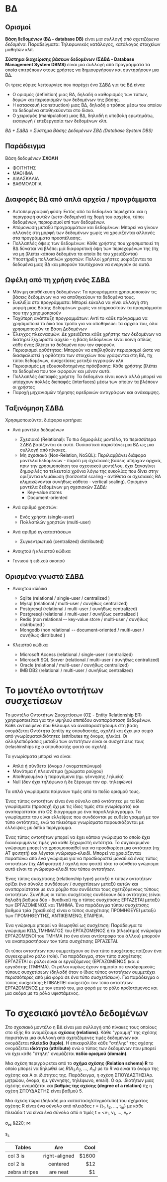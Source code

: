 # ΒΔ

## Ορισμοί

**Βάση δεδομένων (ΒΔ - database DB)** είναι *μια συλλογή από σχετιζόμενα δεδομένα*. Παραδείγματα: Τηλεφωνικός κατάλογος, κατάλογος στοιχείων μαθητών κλπ.

**Σύστημα διαχείρισης βάσεων δεδομένων (ΣΔΒΔ - Database Management System DBMS)** είναι μια συλλογή από προγράμματα τα οποία επιτρέπουν στους χρήστες να δημιουργήσουν και συντηρήσουν μια ΒΔ.

Οι τρεις κύριες λειτουργίες που παρέχει ένα ΣΔΒΔ για τις ΒΔ είναι:

- Ο ορισμός (definition) μιας ΒΔ, δηλαδή ο καθορισμός των τύπων, δομών και περιορισμών των δεδομένων της βάσης.
- Η κατασκευή (construction) μιας ΒΔ, δηλαδή ο τρόπος μέσω του οποίου τα δεδομένα αποθηκεύονται στο δίσκο.
- Ο χειρισμός (manipulation) μιας ΒΔ, δηλαδή η υποβολή ερωτημάτω, εισαγωγή / επεξεργασία των δεδομένων κλπ.

*ΒΔ + ΣΔΒΔ = Σύστημα Βάσης Δεδομένων ΣΒΔ (Database System DBS)*

## Παράδειγμα

Βάση δεδομένων **ΣΧΟΛΗ**

- ΦΟΙΤΗΤΗΣ
- ΜΑΘΗΜΑ
- ΔΙΔΑΣΚΑΛΙΑ
- ΒΑΘΜΟΛΟΓΙΑ

## Διαφορές ΒΔ από απλά αρχεία / προγράμματα

- Αυτοπεριγραφική φύση: Εκτός από τα δεδομένα περιέχεται και η περιγραφή αυτών (*μετα-δεδομένα*) πχ δομή του αρχείου, τύποι δεδομένων, περιορισμοί επί των δεδομένων.
- Απόμονωση μεταξύ προγραμμάτων και δεδομένων: Μπορεί να γίνουν αλλαγές στη μορφή των δεδομένων χωρίς να χρειάζονται αλλαγές στα προγράμματα προσπέλασης.
- Πολλαπλές όψεις των δεδομένων: Κάθε χρήστης που χρησιμοποιεί τη ΒΔ δύναται να βλέπει μιά διαφορετική όψη των περιεχομένων της (πχ να μη βλέπει κάποια δεδομένα τα οποία δε του χρειάζονται)
- Υποστήριξη πολλαπλών χρηστών: Πολλοί χρήστες μοιράζονται τα δεδομένα μιας ΒΔ και μπορούν ταυτόχρονα να ενεργούν σε αυτά.

## Ωφέλη από τη χρήση ενός ΣΔΒΔ

- Μόνιμη αποθήκευση δεδομένων: Τα προγράμματα χρησιμοποιούν τις βάσεις δεδομένων για να αποθηκεύουν τα δεδομένα τους.
- Ευελιξία στα προγράμματα: Μπορεί εύκολα να γίνει αλλαγή στη μορφή μιας Βάσης Δεδομένων χωρίς να επηρεαστούν τα προγράμματα που την χρησιμοποιούν
- Ταχύτερη ανάπτυξη προγραμμάτων: Αντί το κάθε πρόγραμμα να χρησιμοποιεί το δικό του τρόπο για να αποθηκεύει τα αρχεία του, όλα χρησιμοποιούν τη Βάση Δεδομένων
- Έλεγχος πλεονασμών: Δε χρειάζεται κάθε χρήστης των δεδομένων να διατηρεί ξεχωριστό αρχείο - η βάση δεδομένων είναι κοινή απλώς κάθε ένας βλέπει τα δεδομένα που τον αφορούν.
- Περιορισμοί ορθότητας: Μπορούν να επιβληθούν περιορισμοί ώστε να διασφαλιστεί η ορθότητα των στοιχείων που γράφονται στη ΒΔ, πχ τύποι δεδομένων, συσχετίσεις μεταξύ εγγραφών κλπ
- Περιορισμός μη εξουσιοδοτημένης πρόσβασης: Κάθε χρήστης βλέπει τα δεδομένα που τον αφορούν και μόνον αυτά.
- Πολλαπλές διεπαφές χρήστη: Τα δεδομένα είναι κοινά αλλά μπορεί να υπάρχουν πολλές διεπαφές (interfaces) μέσω των οποίον τα βλέπουν οι χρήστες
- Παροχή μηχανισμών τήρησης εφεδρικών αντιγράφων και ανάκαμψης.

## Ταξινόμηση ΣΔΒΔ

Χρησιμοποιούνται διάφορα κριτήρια:

- Ανά μοντέλο δεδομένων
  - Σχεσιακό (Relational): Το πιο δημοφιλές μοντέλο, τα περισσότερα ΣΔΒΔ βασίζονται σε αυτό. Ουσιαστικά παριστάνει μια ΒΔ ως μια συλλογή από πίνακες.
  - Μη σχεσιακό (Non-Relation, NoSQL): Περιλαμβάνει διάφορα μοντέλα δεδομένων - παρότι μη σχεσιακές βάσεις υπήρχαν αρχικά, πριν την χρησιμοποίηση του σχεσιακού μοντέλου, έχει ξαναγίνει δημοφιλές τα τελευταία χρόνια λόγω της ευκολίας που δίνει στην οριζόντια κλιμάκωση (horizontal scaling - αντίθετα οι σχεσιακές ΒΔ κλιμακώνονται συνήθως κάθετα - vertical scaling). Ορισμένα μοντέλα δεδομένων μη σχεσιακών ΣΔΒΔ:
      - Key-value stores
      - Document-oriented


- Ανά αριθμό χρηστών:
  - Ενός χρήστη (single-user)
  - Πολλαπλών χρηστών (multi-user)


- Ανά αριθμό εγκαταστάσεων
  - Συγκεντρωτικά (centralized)
distributed)


- Ανοιχτού ή κλειστού κώδικα
- Γενικού ή ειδικού σκοπού


## Ορισμένα γνωστά ΣΔΒΔ

- Ανοιχτού κώδικα
  - Sqlite (relational / single-user / centralized )
  - Mysql (relational / multi-user / συνήθως centralized)
  - Postgresql (relational / multi-user / συνήθως centralized)
  - Postgresql (relational / multi-user / συνήθως centralized )
  - Redis (non relational -- key-value store / multi-user / συνήθως distributed )
  - Mongodb (non relational -- document-oriented / multi-user / συνήθως distributed )  


- Κλειστού κώδικα
  - Microsoft Access (relational / single-user / centralized)
  - Microsoft SQL Server (relational / multi-user / συνήθως centralized)
  - Oracle (relational / multi-user / συνήθως centralized)
  - IMB DB2 (relational / multi-user / συνήθως centralized)

# Το μοντέλο οντοτήτων συσχετίσεων

Το μοντέλο Οντοτήτων Συσχετίσεων (ΟΣ - Entity Relationship ER) χρησιμοποιείται
για την υψηλού επιπέδου αναπαράσταση δεδομένων. Κάθε αντικείμενο που θέλουμε
να αναπαραστήσουμε στη βάση ονομάζεται Οντότητα (entity πχ σπουδαστής, σχολή)
και έχει μια σειρά από γνωρίσματα/ιδιότητες (attributes πχ όνομα, ηλικία). Οι
αλληλεπιδράσεις μεταξύ των οντοτήτων είναι οι συσχετίσεις τους (relashinships
  πχ ο σπουδαστής φοιτά σε σχολή).

Τα γνωρίσματα μπορεί να είναι:

- Απλά ή σύνθετα (όνομα / ονοματεπώνυμο)
- Μονότιμα ή πλειονότιμα (χρώματα ρούχου)
- Αποθηκευμένα ή παραγόμενα (ημ. γέννησης / ηλικία)
- Null (δεν έχει τηλέφωνο ή δε ξέρουμε τον αρ. τηλεφώνο)

Τα απλά γνωρίσματα παίρνουν τιμές από το πεδίο ορισμού τους.

Ένας τύπος οντοτήτων είναι ένα σύνολο από οντότητες με τα ίδια γνωρίσματα
(προσοχή όχι με τις ίδιες τιμές στα γνωρίσματα) και αναπαρίσταται στο ΟΣ
διάγραμμα με ένα παραλληλόγραμμο. Τα γνωρίσματα του είναι ελλείψεις που
συνδέονται με ευθεία γραμμή με τον τύπο οντότητας, ενώ τα πλειότιμα
γνωρίσματα παρουσιάζονται με ελλείψεις με διπλό περίγραμμα.

Ένας τύπος οντοτήτων μπορεί να έχει κάποιο γνώρισμα το οποίο
έχει διακεκριμμένες τιμές για κάθε ξεχωριστή οντότητα. Το συγκεκριμένο
γνώρισμα μπορεί να χρησιμοποιηθεί για να προσδιορίσει μια οντότητα
(πχ ΑΤ φοιτητή)
και λέγεται γνώρισμα-κλειδί. Μπορεί να χρειάζονται παραπάνω από ένα γνώρισμα
για να προσδιοριστεί μοναδικά ένας τύπος οντοτήτων (πχ ΑΜ φοιτητή / σχολή που φοιτά)
τότε το σύνθετο γνώρισμα αυτό είναι το γνώρισμα-κλειδί του τύπου οντοτήτων.

Ένας τύπος συσχέτισης (relationship type) μεταξύ n τύπων οντοτήτων ορίζει
ένα σύνολο συνδέσεων / συσχετίσεων μεταξύ αυτών και αναπαραίσταται με ένα
ρόμβο που συνδέεται τους σχετιζόμενους τύπους οντοτήτων. Συνήθως οι τύποι
συσχέτισης συνδέοουν δύο οντότητες (είναι δηλαδή βαθμού δύο - δυαδικοί) πχ
ο τύπος συσχέτισης ΕΡΓΑΖΕΤΑΙ μεταξύ των ΕΡΓΑΖΟΜΕΝΟΣ και ΤΜΗΜΑ. Ένα παράδειγμα
τύπου συσχέτισης βαθμού τρία (τριαδικός) είναι ο τύπος συσχέτισης ΠΡΟΜΗΘΕΥΕΙ
μεταξύ των ΠΡΟΜΗΘΕΥΤΗΣ, ΑΝΤΙΚΕΙΜΕΝΟ, ΕΤΑΙΡΕΙΑ.

Ένα γνώρισμα μπορεί να θεωρηθεί ως συσχέτιση: Παράδειγμα το γνώρισμα ΚΩΔ_ΤΜΗΜΑΤΟΣ
του ΕΡΓΑΖΟΜΕΝΟΣ ή το (πλειότιμο) γνώρισμα ΕΡΓΑΖΟΜΕΝΟΙ του ΤΜΗΜΑ (το ένα είναι
αντίστροφο του άλλου) μπορούν να αναπαραστήσουν τον τύπο συσχέτισης ΕΡΓΑΖΕΤΑΙ.

Οι τύποι οντοτήτων που συμμετέχουν σε ένα τύπο συσχέτισης παίζουν ένα
συγκεκριμένο ρόλο (role). Για παράδειγμα, στον τύπο συσχέτισης ΕΡΓΑΖΕΤΑΙ
οι ρόλοι είναι οι εργαζόμενος (ΕΡΓΑΖΟΜΕΝΟΣ )και ο εργοδότης (ΤΜΗΜΑ). Οι ρόλοι
κυρίως έχουν σημασία σε αναδρομικούς τύπους συσχετίσεων (δηλαδή όταν ο ίδιος
τύπος οντοτήτων συμμετέχει περισσότερες από μία φορά σε ένα τύπο συσχετίσεων).
Για παράδειγμα ο τύπος συσχετίσης ΕΠΙΒΛΕΠΕΙ συσχετίζει τον τύπο οντοτήτων
ΕΡΓΑΖΟΜΕΝΟΣ με τον εαυτό του, μια φορά με το ρόλο προϊστάμενος και μια ακόμα
με το ρόλο υφιστάμενος.


# Το σχεσιακό μοντέλο δεδομένων

Στο σχεσιακό μοντέλο η ΒΔ είναι μια συλλογή από πίνακες τους οποίους στο εξής θα ονομάζουμε **σχέσεις (relations)**. Κάθε "γραμμή" της σχέσης παριστάνει μια συλλογή από σχετιζόμενες τιμές δεδομένων και ονομάζεται **πλείαδα (tuple)**. Η επικεφαλίδα κάθε "στήλης" της σχέσης ονομάζεται **ιδιότητα (attribute)** ενώ ο τύπος των δεδομένων που μπορεί να έχει κάθε "στήλη" ονομάζεται **πεδίο ορισμού (domain)**.

Μια σχέση περιγράφεται από το **σχήμα σχέσης (Relation schema) R** το οποίο μπορεί να δηλωθεί ως *R(A<sub>1</sub>,A<sub>2</sub>, ..., A<sub>n</sub>)* με το R να είναι το όνομα της σχέσης και Α οι ιδιότητες της. Παράδειγμα, η σχέση ΣΠΟΥΔΑΣΤΗΣ(Αρ. μητρώου, όνομα, ημ. γέννησης, τηλέφωνο, email). Ο αρ. ιδιοτήτων μιας σχέσης ονομάζεται και **βαθμός της σχέσης (degree of a relation)** πχ η σχέση ΣΠΟΥΔΑΣΤΗΣ είναι βαθμού 5.

Μια σχέση τώρα (δηλαδή μια κατάσταση/στιγμιότυπο) του σχήματος σχέσης R είναι ένα σύνολο από πλειάδες r = {t<sub>1</sub>, t<sub>2</sub>, ..., t<sub>m</sub>} με κάθε πλειάδα t να είναι ένα σύνολο από n τιμές t = &lt;v<sub>1</sub>, v<sub>1</sub>, ..., v<sub>n</sub>&gt;

σ<sub>⋈</sub> &220;
⋈


s<sub>s</sub>




| Tables        | Are           | Cool  |
| ------------- |:-------------:| -----:|
| col 3 is      | right-aligned | $1600 |
| col 2 is      | centered      |   $12 |
| zebra stripes | are neat      |    $1 |
